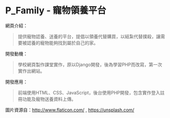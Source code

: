 # P_Family - 寵物領養平台

 網頁介紹：
> 提供寵物認養、送養的平台，提倡以領養代替購買，以結紮代替撲殺，讓需要被認養的寵物能夠找到屬於自己的家。

開發動機：
>學校網頁製作課堂實作，原以Django開發，後為學習PHP而改寫，第一次實作出網站。

開發應用：
>前端使用HTML、CSS、JavaScript，後台使用PHP開發，包含實作登入註冊功能及寵物送養資料上傳。

圖片資源自：http://www.flaticon.com/ , https://unsplash.com/
           
           
